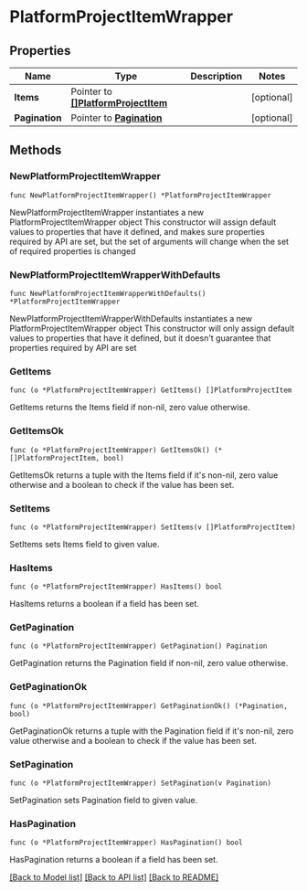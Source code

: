 # PlatformProjectItemWrapper

## Properties

Name | Type | Description | Notes
------------ | ------------- | ------------- | -------------
**Items** | Pointer to [**[]PlatformProjectItem**](PlatformProjectItem.md) |  | [optional] 
**Pagination** | Pointer to [**Pagination**](Pagination.md) |  | [optional] 

## Methods

### NewPlatformProjectItemWrapper

`func NewPlatformProjectItemWrapper() *PlatformProjectItemWrapper`

NewPlatformProjectItemWrapper instantiates a new PlatformProjectItemWrapper object
This constructor will assign default values to properties that have it defined,
and makes sure properties required by API are set, but the set of arguments
will change when the set of required properties is changed

### NewPlatformProjectItemWrapperWithDefaults

`func NewPlatformProjectItemWrapperWithDefaults() *PlatformProjectItemWrapper`

NewPlatformProjectItemWrapperWithDefaults instantiates a new PlatformProjectItemWrapper object
This constructor will only assign default values to properties that have it defined,
but it doesn't guarantee that properties required by API are set

### GetItems

`func (o *PlatformProjectItemWrapper) GetItems() []PlatformProjectItem`

GetItems returns the Items field if non-nil, zero value otherwise.

### GetItemsOk

`func (o *PlatformProjectItemWrapper) GetItemsOk() (*[]PlatformProjectItem, bool)`

GetItemsOk returns a tuple with the Items field if it's non-nil, zero value otherwise
and a boolean to check if the value has been set.

### SetItems

`func (o *PlatformProjectItemWrapper) SetItems(v []PlatformProjectItem)`

SetItems sets Items field to given value.

### HasItems

`func (o *PlatformProjectItemWrapper) HasItems() bool`

HasItems returns a boolean if a field has been set.

### GetPagination

`func (o *PlatformProjectItemWrapper) GetPagination() Pagination`

GetPagination returns the Pagination field if non-nil, zero value otherwise.

### GetPaginationOk

`func (o *PlatformProjectItemWrapper) GetPaginationOk() (*Pagination, bool)`

GetPaginationOk returns a tuple with the Pagination field if it's non-nil, zero value otherwise
and a boolean to check if the value has been set.

### SetPagination

`func (o *PlatformProjectItemWrapper) SetPagination(v Pagination)`

SetPagination sets Pagination field to given value.

### HasPagination

`func (o *PlatformProjectItemWrapper) HasPagination() bool`

HasPagination returns a boolean if a field has been set.


[[Back to Model list]](../README.md#documentation-for-models) [[Back to API list]](../README.md#documentation-for-api-endpoints) [[Back to README]](../README.md)


